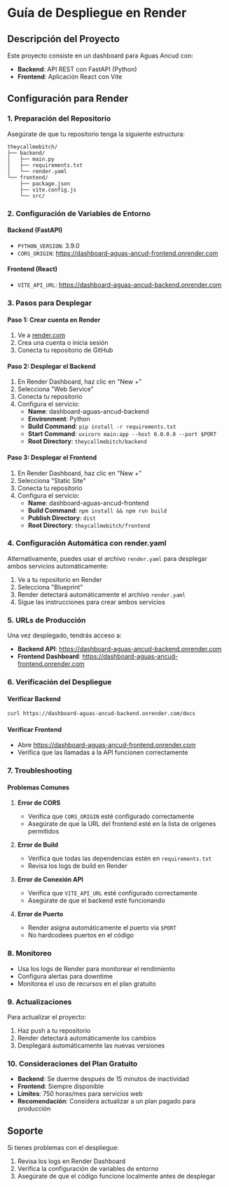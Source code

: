# Guía de Despliegue en Render

## Descripción del Proyecto
Este proyecto consiste en un dashboard para Aguas Ancud con:
- **Backend**: API REST con FastAPI (Python)
- **Frontend**: Aplicación React con Vite

## Configuración para Render

### 1. Preparación del Repositorio

Asegúrate de que tu repositorio tenga la siguiente estructura:
```
theycallmebitch/
├── backend/
│   ├── main.py
│   ├── requirements.txt
│   └── render.yaml
└── frontend/
    ├── package.json
    ├── vite.config.js
    └── src/
```

### 2. Configuración de Variables de Entorno

#### Backend (FastAPI)
- `PYTHON_VERSION`: 3.9.0
- `CORS_ORIGIN`: https://dashboard-aguas-ancud-frontend.onrender.com

#### Frontend (React)
- `VITE_API_URL`: https://dashboard-aguas-ancud-backend.onrender.com

### 3. Pasos para Desplegar

#### Paso 1: Crear cuenta en Render
1. Ve a [render.com](https://render.com)
2. Crea una cuenta o inicia sesión
3. Conecta tu repositorio de GitHub

#### Paso 2: Desplegar el Backend
1. En Render Dashboard, haz clic en "New +"
2. Selecciona "Web Service"
3. Conecta tu repositorio
4. Configura el servicio:
   - **Name**: dashboard-aguas-ancud-backend
   - **Environment**: Python
   - **Build Command**: `pip install -r requirements.txt`
   - **Start Command**: `uvicorn main:app --host 0.0.0.0 --port $PORT`
   - **Root Directory**: `theycallmebitch/backend`

#### Paso 3: Desplegar el Frontend
1. En Render Dashboard, haz clic en "New +"
2. Selecciona "Static Site"
3. Conecta tu repositorio
4. Configura el servicio:
   - **Name**: dashboard-aguas-ancud-frontend
   - **Build Command**: `npm install && npm run build`
   - **Publish Directory**: `dist`
   - **Root Directory**: `theycallmebitch/frontend`

### 4. Configuración Automática con render.yaml

Alternativamente, puedes usar el archivo `render.yaml` para desplegar ambos servicios automáticamente:

1. Ve a tu repositorio en Render
2. Selecciona "Blueprint"
3. Render detectará automáticamente el archivo `render.yaml`
4. Sigue las instrucciones para crear ambos servicios

### 5. URLs de Producción

Una vez desplegado, tendrás acceso a:
- **Backend API**: https://dashboard-aguas-ancud-backend.onrender.com
- **Frontend Dashboard**: https://dashboard-aguas-ancud-frontend.onrender.com

### 6. Verificación del Despliegue

#### Verificar Backend
```bash
curl https://dashboard-aguas-ancud-backend.onrender.com/docs
```

#### Verificar Frontend
- Abre https://dashboard-aguas-ancud-frontend.onrender.com
- Verifica que las llamadas a la API funcionen correctamente

### 7. Troubleshooting

#### Problemas Comunes

1. **Error de CORS**
   - Verifica que `CORS_ORIGIN` esté configurado correctamente
   - Asegúrate de que la URL del frontend esté en la lista de orígenes permitidos

2. **Error de Build**
   - Verifica que todas las dependencias estén en `requirements.txt`
   - Revisa los logs de build en Render

3. **Error de Conexión API**
   - Verifica que `VITE_API_URL` esté configurado correctamente
   - Asegúrate de que el backend esté funcionando

4. **Error de Puerto**
   - Render asigna automáticamente el puerto via `$PORT`
   - No hardcodees puertos en el código

### 8. Monitoreo

- Usa los logs de Render para monitorear el rendimiento
- Configura alertas para downtime
- Monitorea el uso de recursos en el plan gratuito

### 9. Actualizaciones

Para actualizar el proyecto:
1. Haz push a tu repositorio
2. Render detectará automáticamente los cambios
3. Desplegará automáticamente las nuevas versiones

### 10. Consideraciones del Plan Gratuito

- **Backend**: Se duerme después de 15 minutos de inactividad
- **Frontend**: Siempre disponible
- **Límites**: 750 horas/mes para servicios web
- **Recomendación**: Considera actualizar a un plan pagado para producción

## Soporte

Si tienes problemas con el despliegue:
1. Revisa los logs en Render Dashboard
2. Verifica la configuración de variables de entorno
3. Asegúrate de que el código funcione localmente antes de desplegar
